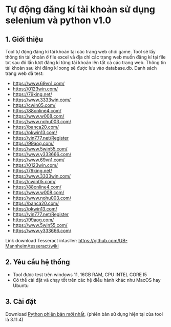 # Tự động đăng kí tài khoản sử dụng selenium và python v1.0
## 1. Giới thiệu
Tool tự động đăng kí tài khoản tại các trang web chơi game. Tool sẽ lấy thông tin tài khoản ở file excel và địa chỉ các trang web muốn đăng kí tại file txt sau đó lần lượt đăng kí từng tài khoản lên tất cả các trang web. Thông tin tài khoản sau khi đăng kí xong sẽ được lưu vào database.db. Danh sách trang web đã test:
* https://www.69vn1.com/
* https://0123win.com/
* https://79king.net/
* https://www.3333win.com/
* https://cwin05.com/
* https://88online4.com/
* https://www.w008.com/
* https://www.nohu003.com/
* https://banca20.com/
* https://pkwin13.com/
* https://vin777.net/Register
* https://99aog.com/
* https://www.5win55.com/
* https://www.y333666.com/
* https://www.69vn1.com/
* https://0123win.com/
* https://79king.net/
* https://www.3333win.com/
* https://cwin05.com/
* https://88online4.com/
* https://www.w008.com/
* https://www.nohu003.com/
* https://banca20.com/
* https://pkwin13.com/
* https://vin777.net/Register
* https://99aog.com/
* https://www.5win55.com/
* https://www.y333666.com/
 
Link download Tesseract intasller: https://github.com/UB-Mannheim/tesseract/wiki

## 2. Yêu cầu hệ thống
* Tool được test trên windows 11, 16GB RAM, CPU INTEL CORE I5
* Có thể cài đặt và chạy tốt trên các hệ điều hành khác như MacOS hay Ubuntu
## 3. Cài đặt
Download [Python phiên bản mới nhất](https://www.python.org/downloads/), (phiên bản sử dụng hiện tại của tool là 3.11.4)